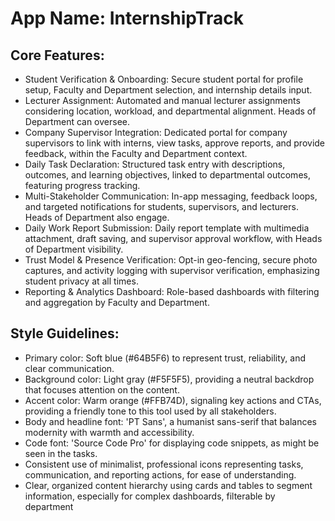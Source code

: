 # **App Name**: InternshipTrack

## Core Features:

- Student Verification & Onboarding: Secure student portal for profile setup, Faculty and Department selection, and internship details input.
- Lecturer Assignment: Automated and manual lecturer assignments considering location, workload, and departmental alignment.  Heads of Department can oversee.
- Company Supervisor Integration: Dedicated portal for company supervisors to link with interns, view tasks, approve reports, and provide feedback, within the Faculty and Department context.
- Daily Task Declaration: Structured task entry with descriptions, outcomes, and learning objectives, linked to departmental outcomes, featuring progress tracking.
- Multi-Stakeholder Communication: In-app messaging, feedback loops, and targeted notifications for students, supervisors, and lecturers. Heads of Department also engage.
- Daily Work Report Submission: Daily report template with multimedia attachment, draft saving, and supervisor approval workflow, with Heads of Department visibility.
- Trust Model & Presence Verification: Opt-in geo-fencing, secure photo captures, and activity logging with supervisor verification, emphasizing student privacy at all times.
- Reporting & Analytics Dashboard: Role-based dashboards with filtering and aggregation by Faculty and Department.

## Style Guidelines:

- Primary color: Soft blue (#64B5F6) to represent trust, reliability, and clear communication.
- Background color: Light gray (#F5F5F5), providing a neutral backdrop that focuses attention on the content.
- Accent color: Warm orange (#FFB74D), signaling key actions and CTAs, providing a friendly tone to this tool used by all stakeholders.
- Body and headline font: 'PT Sans', a humanist sans-serif that balances modernity with warmth and accessibility.
- Code font: 'Source Code Pro' for displaying code snippets, as might be seen in the tasks.
- Consistent use of minimalist, professional icons representing tasks, communication, and reporting actions, for ease of understanding.
- Clear, organized content hierarchy using cards and tables to segment information, especially for complex dashboards, filterable by department